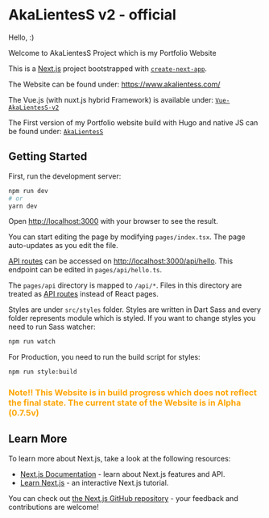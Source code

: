 # AkaLientesS v2 - official

Hello, :)

Welcome to AkaLientesS Project which is my Portfolio Website

This is a [Next.js](https://nextjs.org/) project bootstrapped with [`create-next-app`](https://github.com/vercel/next.js/tree/canary/packages/create-next-app).

The Website can be found under: https://www.akalientess.com/

The Vue.js (with nuxt.js hybrid Framework) is available under: [`Vue-AkaLientesS-v2`](https://github.com/shadown125/AkaLientesS-v2)

The First version of my Portfolio website build with Hugo and native JS can be found under: [`AkaLientesS`](https://github.com/shadown125/Akalientess)

## Getting Started

First, run the development server:

```bash
npm run dev
# or
yarn dev
```

Open [http://localhost:3000](http://localhost:3000) with your browser to see the result.

You can start editing the page by modifying `pages/index.tsx`. The page auto-updates as you edit the file.

[API routes](https://nextjs.org/docs/api-routes/introduction) can be accessed on [http://localhost:3000/api/hello](http://localhost:3000/api/hello). This endpoint can be edited in `pages/api/hello.ts`.

The `pages/api` directory is mapped to `/api/*`. Files in this directory are treated as [API routes](https://nextjs.org/docs/api-routes/introduction) instead of React pages.

Styles are under `src/styles` folder. Styles are written in Dart Sass and every folder represents module which is styled.
If you want to change styles you need to run Sass watcher:

```bash
npm run watch
```
For Production, you need to run the build script for styles:
```bash
npm run style:build
```

<h3 style="color:orange;">Note!! This Website is in build progress which does not reflect the final state. The current state of the Website is in Alpha (0.7.5v)</h3>


## Learn More

To learn more about Next.js, take a look at the following resources:

- [Next.js Documentation](https://nextjs.org/docs) - learn about Next.js features and API.
- [Learn Next.js](https://nextjs.org/learn) - an interactive Next.js tutorial.

You can check out [the Next.js GitHub repository](https://github.com/vercel/next.js/) - your feedback and contributions are welcome!
